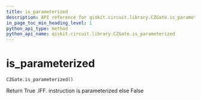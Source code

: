 ```yaml
---
title: is_parameterized
description: API reference for qiskit.circuit.library.CZGate.is_parameterized
in_page_toc_min_heading_level: 1
python_api_type: method
python_api_name: qiskit.circuit.library.CZGate.is_parameterized
---
```


# is\_parameterized

<span id="qiskit.circuit.library.CZGate.is_parameterized" />

`CZGate.is_parameterized()`

Return True .IFF. instruction is parameterized else False

